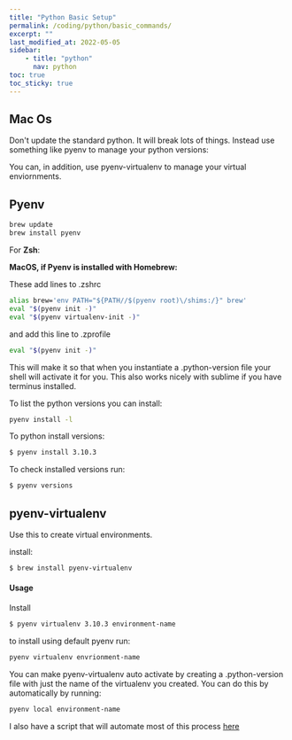 ```yaml
---
title: "Python Basic Setup"
permalink: /coding/python/basic_commands/
excerpt: ""
last_modified_at: 2022-05-05
sidebar:
    - title: "python"
      nav: python
toc: true
toc_sticky: true
---
```




## Mac Os

Don't update the standard python. It will break lots of things. Instead use something like pyenv to manage your python versions:

You can, in addition, use pyenv-virtualenv to manage your virtual enviornments. 

## Pyenv

```bash
brew update
brew install pyenv
```



For **Zsh**:

**MacOS, if Pyenv is installed with Homebrew:**

These add lines to .zshrc

```bash
alias brew='env PATH="${PATH//$(pyenv root)\/shims:/}" brew'
eval "$(pyenv init -)"
eval "$(pyenv virtualenv-init -)"
```

and add this line to .zprofile

```bash
eval "$(pyenv init -)"
````
This will make it so that when you instantiate a .python-version file your shell will activate it for you. This also works nicely with sublime if you have terminus installed. 

To list the python versions you can install:
```bash
pyenv install -l
````

To python install versions:

```bash
$ pyenv install 3.10.3
```

To check installed versions run: 
```bash
$ pyenv versions
```

## pyenv-virtualenv

Use this to create virtual environments.

install:
```bash
$ brew install pyenv-virtualenv
```

#### Usage
Install

```bash
$ pyenv virtualenv 3.10.3 environment-name
```

to install using default pyenv run:
```bash
pyenv virtualenv envrionment-name
```

You can make pyenv-virtualenv auto activate by creating a .python-version file with just the name of the virtualenv you created. You can do this by automatically by running:

```bash
pyenv local environment-name
```

I also have a script that will automate most of this process [here](https://github.com/EmZaid/Python-Project-Setup-Script)


